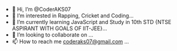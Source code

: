 - 👋 Hi, I’m @CoderAKS07
- 👀 I’m interested in Rapping, Cricket and Coding...
- 🌱 I’m currently learning JavaScript and Study in 10th STD {NTSE ASPIRANT WITH GOALS OF IIT-JEE}...
- 💞️ I’m looking to collaborate on ...
- 📫 How to reach me coderaks07@gmail.com    ...

<!---
CoderAKS07/CoderAKS07 is a ✨ special ✨ repository because its `README.md` (this file) appears on your GitHub profile.
You can click the Preview link to take a look at your changes.
--->

